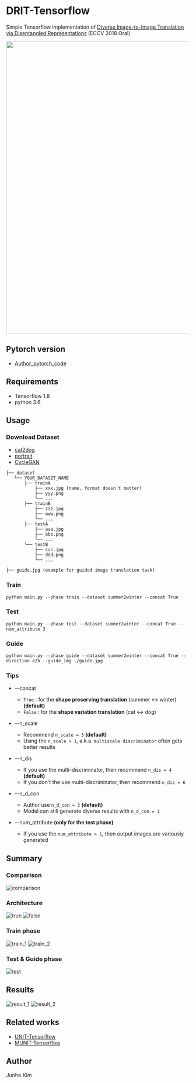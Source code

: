 # DRIT-Tensorflow
Simple Tensorflow implementation of [Diverse Image-to-Image Translation via Disentangled Representations](https://arxiv.org/abs/1808.00948) (ECCV 2018 Oral)

<img src='./assets/final.gif' width="800px">

## Pytorch version
* [Author_pytorch_code](https://github.com/HsinYingLee/DRIT)

## Requirements
* Tensorflow 1.8
* python 3.6

## Usage
### Download Dataset
* [cat2dog](http://vllab.ucmerced.edu/hylee/DRIT/datasets/cat2dog)
* [portrait](http://vllab.ucmerced.edu/hylee/DRIT/datasets/portrait)
* [CycleGAN](https://people.eecs.berkeley.edu/~taesung_park/CycleGAN/datasets/)

```
├── dataset
   └── YOUR_DATASET_NAME
       ├── trainA
           ├── xxx.jpg (name, format doesn't matter)
           ├── yyy.png
           └── ...
       ├── trainB
           ├── zzz.jpg
           ├── www.png
           └── ...
       ├── testA
           ├── aaa.jpg 
           ├── bbb.png
           └── ...
       └── testB
           ├── ccc.jpg 
           ├── ddd.png
           └── ...
           
├── guide.jpg (example for guided image translation task)
```
  
### Train
```
python main.py --phase train --dataset summer2winter --concat True
```

### Test
```
python main.py --phase test --dataset summer2winter --concat True --num_attribute 3
```

### Guide
```
python main.py --phase guide --dataset summer2winter --concat True --direction a2b --guide_img ./guide.jpg
```

### Tips
* --concat
  * `True` : for the **shape preserving translation** (summer <-> winter) **(default)**
  * `False` : for the **shape variation translation** (cat <-> dog)
  
* --n_scale
  * Recommend `n_scale = 3` **(default)**
  * Using the `n_scale > 1`, a.k.a. `multiscale discriminator` often gets better results
  
* --n_dis
  * If you use the multi-discriminator, then recommend `n_dis = 4` **(default)**
  * If you don't the use multi-discriminator, then recommend `n_dis = 6`
  
* --n_d_con
  * Author use `n_d_con = 3` **(default)**
  * Model can still generate diverse results with `n_d_con = 1`
  
* --num_attribute **(only for the test phase)**
  * If you use the `num_attribute > 1`, then output images are variously generated

## Summary
### Comparison
![comparison](./assets/comparison.png)

### Architecture
![true](./assets/true.png)
![false](./assets/false.png)

### Train phase
![train_1](./assets/train_1.png)
![train_2](./assets/train_2.png)

### Test & Guide phase
![test](./assets/test.png)

## Results
![result_1](./assets/result1.png)
![result_2](./assets/result2.png)

## Related works
* [UNIT-Tensorflow](https://github.com/taki0112/UNIT-Tensorflow)
* [MUNIT-Tensorflow](https://github.com/taki0112/MUNIT-Tensorflow)

## Author
Junho Kim
